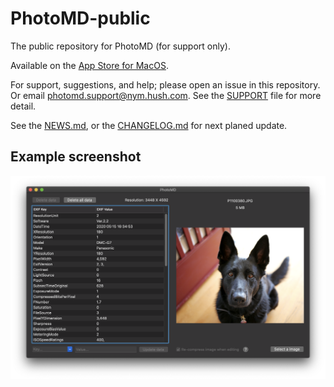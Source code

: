 # PhotoMD-public

The public repository for PhotoMD (for support only).

Available on the [App Store for MacOS](https://apps.apple.com/us/app/photomd/id1515646480?mt=12).

For support, suggestions, and help; please open an issue in this repository.
Or email photomd.support@nym.hush.com. See the [SUPPORT](./SUPPORT.md) file for
more detail.

See the [NEWS.md](./NEWS.md), or the [CHANGELOG.md](./CHANGELOG.md)
for next planed update.

## Example screenshot

![Alt text](/PhotoMD-ScreenShot.png?raw=true "PhotoMD Screenshot")

